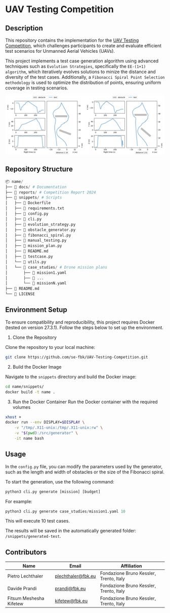 # UAV Testing Competition

## Description
This repository contains the implementation for the [UAV Testing Competition](https://conf.researchr.org/track/icst-2025/icst-2025-tool-competition--uav-testing), which challenges participants to create and evaluate efficient test scenarios for Unmanned Aerial Vehicles (UAVs).

This project implements a test case generation algorithm using advanced techniques such as `Evolution Strategies`, specifically the `EE-(1+1) algorithm`, which iteratively evolves solutions to minize the distance and diversity of the test cases. Additionally, a `Fibonacci Spiral Point Selection methodology` is used to optimize the distribution of points, ensuring uniform coverage in testing scenarios.

![cover](cover.png)

## Repository Structure

```python
📦 name/
├── 📁 docs/ # Documentation
├── 📁 reports/ # Competition Report 2024
├── 📁 snippets/ # Scripts
│   ├── 📄 Dockerfile
│   ├── 📄 requirements.txt 
│   ├── 📄 config.py
│   ├── 📄 cli.py 
│   ├── 📄 evolution_strategy.py
│   ├── 📄 obstacle_generator.py
│   ├── 📄 fibonacci_spiral.py
│   ├── 📄 manual_testing.py
│   ├── 📄 mission_plan.py
│   ├── 📄 README.md
│   ├── 📄 testcase.py
│   └── 📄 utils.py
│   └── 📁 case_studies/ # Drone mission plans
│       ├── 📄 mission1.yaml 
│       ├── 📄 ... 
│       └── 📄 missionN.yaml 
├── 📄 README.md
└── 📄 LICENSE
```

## Environment Setup
To ensure compatibility and reproducibility, this project requires Docker (tested on version 27.3.1). Follow the steps below to set up the environment.

1. Clone the Repository

Clone the repository to your local machine:
```bash
git clone https://github.com/se-fbk/UAV-Testing-Competition.git
```

2. Build the Docker Image

Navigate to the `snippets` directory and build the Docker image:
```bash
cd name/snippets/
docker build -t name .
```

3. Run the Docker Container
Run the Docker container with the required volumes

```bash
xhost +
docker run --env DISPLAY=$DISPLAY \
    -v "/tmp/.X11-unix:/tmp/.X11-unix:rw" \
    -v "$(pwd):/src/generator" \
    -it name bash

```

## Usage

In the `config.py` file, you can modify the parameters used by the generator, such as the length and width of obstacles or the size of the Fibonacci spiral.

To start the generation, use the following command:
```python
python3 cli.py generate [mission] [budget]
```
For example:
```python
python3 cli.py generate case_studies/mission1.yaml 10
```
This will execute 10 test cases.

The results will be saved in the automatically generated folder: `/snippets/generated-test`.

## Contributors

| **Name**                | **Email**          | **Affiliation**          |
|-------------------------|--------------------|--------------------------|
| Pietro Lechthaler       | plechthaler@fbk.eu | Fondazione Bruno Kessler, Trento, Italy |
| Davide Prandi           | prandi@fbk.eu      | Fondazione Bruno Kessler, Trento, Italy |
| Fitsum Meshesha Kifetew | kifetew@fbk.eu     | Fondazione Bruno Kessler, Trento, Italy |